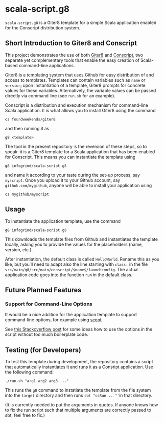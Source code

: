 # scala-script.g8

`scala-script.g8` is a Giter8 template for a simple Scala application enabled for the Conscript distribution system.

## Short Introduction to Giter8 and Conscript

This project demonstrates the use of both [Giter8](http://www.foundweekends.org/giter8/) and [Conscript](http://www.foundweekends.org/conscript/), two separate yet complementary tools that enable the easy creation of Scala-based command-line applications.

Giter8 is a templating system that uses Github for easy distribution of and access to templates. Templates can contain variables such as `name` or `version`; upon instantiation of a template, Giter8 prompts for concrete values for these variables. Alternatively, the variable values can be passed directly via command line (see `run.sh` for an example).

Conscript is a distribution and execution mechanism for command-line Scala application. It is what allows you to install Giter8 using the command

    cs foundweekends/giter8

and then running it as

    g8 <template>

The tool in the present repository is the reversion of these steps, so to speak: it is a Giter8 template for a Scala application that has been enabled for Conscript. This means you can instantiate the template using

    g8 infogrind/scala-script.g8

and name it according to your taste during the set-up process, say `myscript`. Once you upload it to your Github account, say `github.com/mygithub`, anyone will be able to install your application using

    cs mygithub/myscript


## Usage

To instantiate the application template, use the command

    g8 infogrind/scala-script.g8

This downloads the template files from Github and instantiates the template locally, asking you to provide the values for the placeholders (name, version, etc.).

After instantiation, the default class is called `HelloWorld`. Rename this as you like, but you’ll need to adapt also the line starting with `class:` in the file `src/main/g8/src/main/conscript/$name$/launchconfig`. The actual application code goes into the function `run` in the default class.

## Future Planned Features

### Support for Command-Line Options

It would be a nice addition for the application template to support command-line options, for example using [scopt](https://github.com/scopt/scopt).

See [this Stackoverflow post](https://stackoverflow.com/a/40305057/319282) for some ideas how to use the options in the script without too much boilerplate code.

## Testing (for Developers)

To test this template during development, the repository contains a script that automatically instantiates it and runs it as a Consript application. Use the following command:

    ./run.sh "arg1 arg2 arg3 ..."

This runs the `g8` command to instatiate the template from the file system into the `target` directory and then runs `sbt "csRun ..."'`in that directory.

(It is currently needed to put the arguments in quotes. If anyone knows how to fix the run script such that multiple arguments are correctly passed to sbt, feel free to fix.)